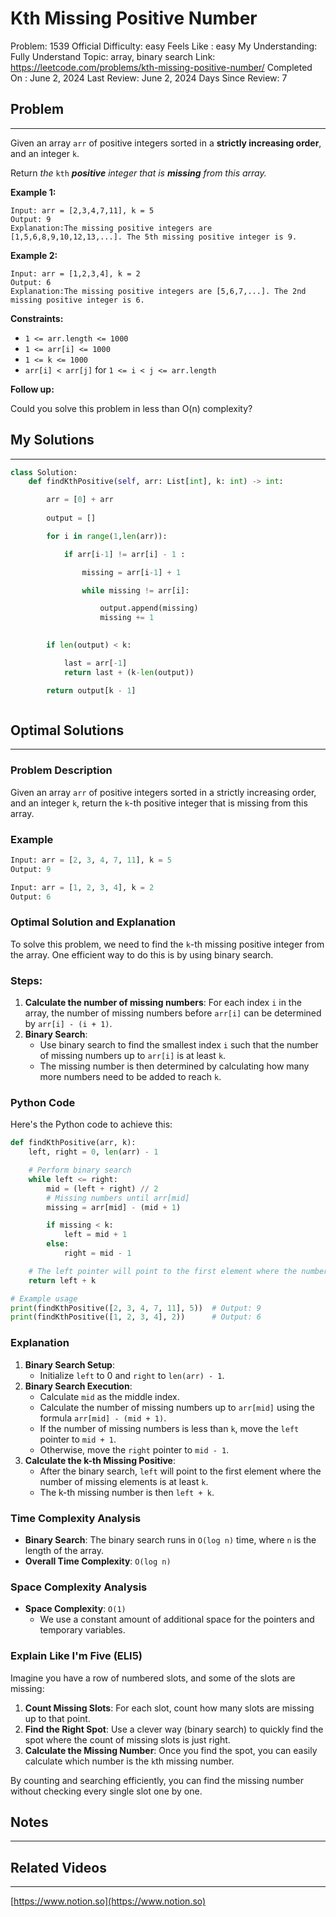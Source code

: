 # Kth Missing Positive Number

Problem: 1539
Official Difficulty: easy
Feels Like : easy
My Understanding: Fully Understand
Topic: array, binary search
Link: https://leetcode.com/problems/kth-missing-positive-number/
Completed On : June 2, 2024
Last Review: June 2, 2024
Days Since Review: 7

## Problem

---

Given an array `arr` of positive integers sorted in a **strictly increasing order**, and an integer `k`.

Return *the* `kth` ***positive** integer that is **missing** from this array.*

**Example 1:**

```
Input: arr = [2,3,4,7,11], k = 5
Output: 9
Explanation:The missing positive integers are [1,5,6,8,9,10,12,13,...]. The 5th missing positive integer is 9.
```

**Example 2:**

```
Input: arr = [1,2,3,4], k = 2
Output: 6
Explanation:The missing positive integers are [5,6,7,...]. The 2nd missing positive integer is 6.
```

**Constraints:**

- `1 <= arr.length <= 1000`
- `1 <= arr[i] <= 1000`
- `1 <= k <= 1000`
- `arr[i] < arr[j]` for `1 <= i < j <= arr.length`

**Follow up:**

Could you solve this problem in less than O(n) complexity?

## My Solutions

---

```python
class Solution:
    def findKthPositive(self, arr: List[int], k: int) -> int:

        arr = [0] + arr
        
        output = []

        for i in range(1,len(arr)):

            if arr[i-1] != arr[i] - 1 :

                missing = arr[i-1] + 1

                while missing != arr[i]:

                    output.append(missing)
                    missing += 1
                    

        if len(output) < k:

            last = arr[-1]
            return last + (k-len(output))

        return output[k - 1]
```

```python

```

## Optimal Solutions

---

### Problem Description

Given an array `arr` of positive integers sorted in a strictly increasing order, and an integer `k`, return the `k`-th positive integer that is missing from this array.

### Example

```python
Input: arr = [2, 3, 4, 7, 11], k = 5
Output: 9

Input: arr = [1, 2, 3, 4], k = 2
Output: 6
```

### Optimal Solution and Explanation

To solve this problem, we need to find the `k`-th missing positive integer from the array. One efficient way to do this is by using binary search.

### Steps:

1. **Calculate the number of missing numbers**: For each index `i` in the array, the number of missing numbers before `arr[i]` can be determined by `arr[i] - (i + 1)`.
2. **Binary Search**:
    - Use binary search to find the smallest index `i` such that the number of missing numbers up to `arr[i]` is at least `k`.
    - The missing number is then determined by calculating how many more numbers need to be added to reach `k`.

### Python Code

Here's the Python code to achieve this:

```python
def findKthPositive(arr, k):
    left, right = 0, len(arr) - 1

    # Perform binary search
    while left <= right:
        mid = (left + right) // 2
        # Missing numbers until arr[mid]
        missing = arr[mid] - (mid + 1)

        if missing < k:
            left = mid + 1
        else:
            right = mid - 1

    # The left pointer will point to the first element where the number of missing elements is >= k
    return left + k

# Example usage
print(findKthPositive([2, 3, 4, 7, 11], 5))  # Output: 9
print(findKthPositive([1, 2, 3, 4], 2))      # Output: 6
```

### Explanation

1. **Binary Search Setup**:
    - Initialize `left` to 0 and `right` to `len(arr) - 1`.
2. **Binary Search Execution**:
    - Calculate `mid` as the middle index.
    - Calculate the number of missing numbers up to `arr[mid]` using the formula `arr[mid] - (mid + 1)`.
    - If the number of missing numbers is less than `k`, move the `left` pointer to `mid + 1`.
    - Otherwise, move the `right` pointer to `mid - 1`.
3. **Calculate the k-th Missing Positive**:
    - After the binary search, `left` will point to the first element where the number of missing elements is at least `k`.
    - The k-th missing number is then `left + k`.

### Time Complexity Analysis

- **Binary Search**: The binary search runs in `O(log n)` time, where `n` is the length of the array.
- **Overall Time Complexity**: `O(log n)`

### Space Complexity Analysis

- **Space Complexity**: `O(1)`
    - We use a constant amount of additional space for the pointers and temporary variables.

### Explain Like I'm Five (ELI5)

Imagine you have a row of numbered slots, and some of the slots are missing:

1. **Count Missing Slots**: For each slot, count how many slots are missing up to that point.
2. **Find the Right Spot**: Use a clever way (binary search) to quickly find the spot where the count of missing slots is just right.
3. **Calculate the Missing Number**: Once you find the spot, you can easily calculate which number is the `k`th missing number.

By counting and searching efficiently, you can find the missing number without checking every single slot one by one.

## Notes

---

 

## Related Videos

---

[https://www.notion.so](https://www.notion.so)